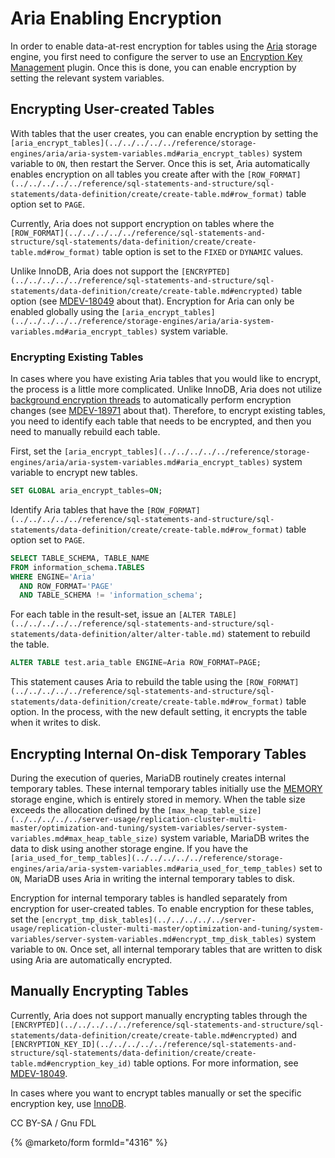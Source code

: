 # Aria Enabling Encryption

In order to enable data-at-rest encryption for tables using the [Aria](../../../../../server-usage/storage-engines/aria/) storage engine, you first need to configure the server to use an [Encryption Key Management](../key-management-and-encryption-plugins/encryption-key-management.md) plugin. Once this is done, you can enable encryption by setting the relevant system variables.

## Encrypting User-created Tables

With tables that the user creates, you can enable encryption by setting the `[aria_encrypt_tables](../../../../../reference/storage-engines/aria/aria-system-variables.md#aria_encrypt_tables)` system variable to `ON`, then restart the Server. Once this is set, Aria automatically enables encryption on all tables you create after with the `[ROW_FORMAT](../../../../../reference/sql-statements-and-structure/sql-statements/data-definition/create/create-table.md#row_format)` table option set to `PAGE`.

Currently, Aria does not support encryption on tables where the `[ROW_FORMAT](../../../../../reference/sql-statements-and-structure/sql-statements/data-definition/create/create-table.md#row_format)` table option is set to the `FIXED` or `DYNAMIC` values.

Unlike InnoDB, Aria does not support the `[ENCRYPTED](../../../../../reference/sql-statements-and-structure/sql-statements/data-definition/create/create-table.md#encrypted)` table option (see [MDEV-18049](https://jira.mariadb.org/browse/MDEV-18049) about that). Encryption for Aria can only be enabled globally using the `[aria_encrypt_tables](../../../../../reference/storage-engines/aria/aria-system-variables.md#aria_encrypt_tables)` system variable.

### Encrypting Existing Tables

In cases where you have existing Aria tables that you would like to encrypt, the process is a little more complicated. Unlike InnoDB, Aria does not utilize [background encryption threads](../innodb-encryption/innodb-background-encryption-threads.md) to automatically perform encryption changes (see [MDEV-18971](https://jira.mariadb.org/browse/MDEV-18971) about that). Therefore, to encrypt existing tables, you need to identify each table that needs to be encrypted, and then you need to manually rebuild each table.

First, set the `[aria_encrypt_tables](../../../../../reference/storage-engines/aria/aria-system-variables.md#aria_encrypt_tables)` system variable to encrypt new tables.

```sql
SET GLOBAL aria_encrypt_tables=ON;
```

Identify Aria tables that have the `[ROW_FORMAT](../../../../../reference/sql-statements-and-structure/sql-statements/data-definition/create/create-table.md#row_format)` table option set to `PAGE`.

```sql
SELECT TABLE_SCHEMA, TABLE_NAME 
FROM information_schema.TABLES 
WHERE ENGINE='Aria' 
  AND ROW_FORMAT='PAGE'
  AND TABLE_SCHEMA != 'information_schema';
```

For each table in the result-set, issue an `[ALTER TABLE](../../../../../reference/sql-statements-and-structure/sql-statements/data-definition/alter/alter-table.md)` statement to rebuild the table.

```sql
ALTER TABLE test.aria_table ENGINE=Aria ROW_FORMAT=PAGE;
```

This statement causes Aria to rebuild the table using the `[ROW_FORMAT](../../../../../reference/sql-statements-and-structure/sql-statements/data-definition/create/create-table.md#row_format)` table option. In the process, with the new default setting, it encrypts the table when it writes to disk.

## Encrypting Internal On-disk Temporary Tables

During the execution of queries, MariaDB routinely creates internal temporary tables. These internal temporary tables initially use the [MEMORY](../../../../../server-usage/storage-engines/memory-storage-engine.md) storage engine, which is entirely stored in memory. When the table size exceeds the allocation defined by the `[max_heap_table_size](../../../../../server-usage/replication-cluster-multi-master/optimization-and-tuning/system-variables/server-system-variables.md#max_heap_table_size)` system variable, MariaDB writes the data to disk using another storage engine. If you have the `[aria_used_for_temp_tables](../../../../../reference/storage-engines/aria/aria-system-variables.md#aria_used_for_temp_tables)` set to `ON`, MariaDB uses Aria in writing the internal temporary tables to disk.

Encryption for internal temporary tables is handled separately from encryption for user-created tables. To enable encryption for these tables, set the `[encrypt_tmp_disk_tables](../../../../../server-usage/replication-cluster-multi-master/optimization-and-tuning/system-variables/server-system-variables.md#encrypt_tmp_disk_tables)` system variable to `ON`. Once set, all internal temporary tables that are written to disk using Aria are automatically encrypted.

## Manually Encrypting Tables

Currently, Aria does not support manually encrypting tables through the `[ENCRYPTED](../../../../../reference/sql-statements-and-structure/sql-statements/data-definition/create/create-table.md#encrypted)` and `[ENCRYPTION_KEY_ID](../../../../../reference/sql-statements-and-structure/sql-statements/data-definition/create/create-table.md#encryption_key_id)` table options. For more information, see [MDEV-18049](https://jira.mariadb.org/browse/MDEV-18049).

In cases where you want to encrypt tables manually or set the specific encryption key, use [InnoDB](../innodb-encryption/).

CC BY-SA / Gnu FDL

{% @marketo/form formId="4316" %}
